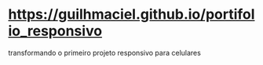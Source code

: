 # https://guilhmaciel.github.io/portifolio_responsivo
transformando o primeiro projeto responsivo para celulares
